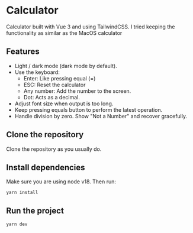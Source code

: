 # Calculator

Calculator built with Vue 3 and using TailwindCSS.
I tried keeping the functionality as similar as the MacOS calculator

## Features

- Light / dark mode (dark mode by default).
- Use the keyboard:
    - Enter: Like pressing equal (=)
    - ESC: Reset the calculator
    - Any number: Add the number to the screen.
    - Dot: Acts as a decimal.
- Adjust font size when output is too long.
- Keep pressing equals button to perform the latest operation.
- Handle division by zero. Show "Not a Number" and recover gracefully.

## Clone the repository

Clone the repository as you usually do.

## Install dependencies

Make sure you are using node v18. Then run:

```
yarn install
```

## Run the project

```
yarn dev
```